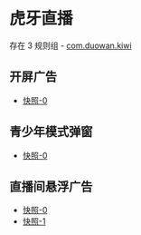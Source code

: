 # 虎牙直播

存在 3 规则组 - [com.duowan.kiwi](/src/apps/com.duowan.kiwi.ts)

## 开屏广告

- [快照-0](https://gkd-kit.gitee.io/import/13052592)

## 青少年模式弹窗

- [快照-0](https://i.gkd.li/import/12908790)

## 直播间悬浮广告

- [快照-0](https://gkd-kit.gitee.io/import/12901045)
- [快照-1](https://gkd-kit.gitee.io/import/12901044)
